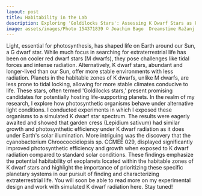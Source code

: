 ```yaml
---
layout: post
title: Habitability in the Lab
description: Exploring 'Goldilocks Stars': Assessing K Dwarf Stars as Prime Candidates for Habitable Planets
image: assets/images/Photo 154371839 © Joachim Bago  Dreamstime Ražanj.jpg
---
```


Light, essential for photosynthesis, has shaped life on Earth around our Sun, a G dwarf star. While much focus in searching for extraterrestrial life has been on cooler red dwarf stars (M dwarfs), they pose challenges like tidal forces and intense radiation. Alternatively, K dwarf stars, abundant and longer-lived than our Sun, offer more stable environments with less radiation. Planets in the habitable zones of K dwarfs, unlike M dwarfs, are less prone to tidal locking, allowing for more stable climates conducive to life. These stars, often termed 'Goldilocks stars,' present promising candidates for potentially hosting life-supporting planets. 
In the realm of my research, I explore how photosynthetic organisms behave under alternative light conditions. I conducted experiments in which I exposed these organisms to a simulated K dwarf star spectrum. The results were eagerly awaited and showed that garden cress (Lepidium sativum) had similar growth and photosynthetic efficiency under K dwarf radiation as it does under Earth's solar illumination. More intriguing was the discovery that the cyanobacterium Chroococcidiopsis sp. CCMEE 029, displayed significantly improved photosynthetic efficiency and growth when exposed to K dwarf radiation compared to standard solar conditions. These findings emphasize the potential habitability of exoplanets located within the habitable zones of K dwarf stars and highlight the importance of prioritizing these specific planetary systems in our pursuit of finding and characterizing extraterrestrial life.
You will soon be able to read more on my experimental design and work with simulated K dwarf radiation here. Stay tuned!
